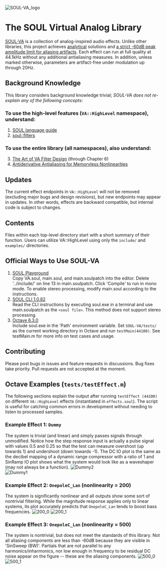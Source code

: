![SOUL-VA_logo](https://user-images.githubusercontent.com/42720670/143501884-f9a4daac-9460-4312-bacf-4984ef002dc4.png)
# The SOUL Virtual Analog Library
[SOUL-VA](https://github.com/thezhe/SOUL-VA) is a collection of analog-inspired audio effects. Unlike other libraries, this project achieves [analytical](https://math.stackexchange.com/questions/935405/what-s-the-difference-between-analytical-and-numerical-approaches-to-problems) solutions and [a strict -60dB peak amplitude limit for aliasing artifacts](https://github.com/thezhe/SOUL-VA#example-3-onepolec_lan-nonlinearity--500). Each effect can run at full quality at 44.1kHz without any additional antialiasing measures. In addition, unless marked otherwise, parameters are artifact-free under modulation up through 20Hz.

## Background Knowledge
This library considers background knowledge trivial; *SOUL-VA does not re-explain any of the following concepts*:  
### To use the high-level features (`VA::HighLevel` namespace), understand:  
1. [SOUL language guide](https://github.com/soul-lang/SOUL/blob/master/docs/SOUL_Language.md)  
2. [soul::filters](https://github.com/soul-lang/SOUL/blob/master/source/soul_library/soul_library_filters.soul)  
### To use the entire library (all namespaces), also understand:  
3. [The Art of VA Filter Design](https://www.kvraudio.com/forum/viewtopic.php?t=350246) (through Chapter 6)   
4. [Antiderivative Antialiasing for Memoryless Nonlinearities](https://acris.aalto.fi/ws/portalfiles/portal/27135145/ELEC_bilbao_et_al_antiderivative_antialiasing_IEEESPL.pdf)

## Updates
The current effect endpoints in `VA::HighLevel` will not be removed (excluding major bugs and design revisions), but new endpoints may appear in updates. In other words, effects are backward compatible, but internal code is subject to changes.

## Contents
Files within each top-level directory start with a short summary of their function. Users can utilize VA::HighLevel using only the `include/` and `examples/` directories.

## Official Ways to Use SOUL-VA
1. [SOUL Playground](https://soul.dev/lab/)  
Copy VA.soul, main.soul, and main.soulpatch into the editor. Delete '../include/' on line 13 in main.soulpatch. Click 'Compile' to run in mono mode. To enable stereo processing, modify main.soul according to the instructions.
2. [SOUL CLI 1.0.82](https://github.com/soul-lang/SOUL/releases/tag/1.0.82)  
Read the CLI instructions by executing soul.exe in a terminal and use main.soulpatch as the `<soul file>`. This method does not support stereo processing.
3.  [Octave 6.3.0](https://www.gnu.org/software/octave/index)   
Include soul.exe in the 'Path' environment variable. Set `SOUL-VA/tests/` as the current working directory in Octave and run `testMain(44100)`. See testMain.m for more info on test cases and usage.

## Contributing
Please post bugs in issues and feature requests in discussions. Bug fixes take priority. Pull requests are not accepted at the moment.

## Octave Examples (`tests/testEffect.m`)
The following sections explain the output after running `testEffect (44100)` on different `VA::HighLevel` effects (instantiated in `effects.soul`). The script is useful for catching common errors in development without needing to listen to processed samples.
### Example Effect 1: `Dummy`
The system is trivial (and linear) and simply passes signals through unmodified. Notice how the step response input is actually a pulse signal with values 0.5 and 0.25 so that the test can measure overshoot (up towards 1) and undershoot (down towards -1). The DC IO plot is the same as the decibel mapping of a dynamic range compressor with a ratio of 1 and SinRamp IO plot shows what the system would look like as a waveshaper (may not always be a function). 
![Dummy2](https://user-images.githubusercontent.com/42720670/143499549-a8484fe7-bb55-4c24-8242-aa6dd5be6b1c.png)  
![Dummy1](https://user-images.githubusercontent.com/42720670/143499553-e699e725-ad35-413c-9378-3121313d5d49.png)  
### Example Effect 2: `OnepoleC_Lan` (nonlinearity = 200)
The system is significantly nonlinear and all outputs show some sort of nontrivial filtering. While the magnitude response applies only to linear systems, its plot accurately predicts that `OnepoleC_Lan` tends to boost bass frequencies.
![200_0](https://user-images.githubusercontent.com/42720670/147148475-dc21dedf-9284-4529-a9b7-74b98baecfe6.png)
![200_1](https://user-images.githubusercontent.com/42720670/147148476-9aaa2d1f-2d8a-4496-8b24-4f6b70fc15a6.png)

### Example Effect 3: `OnepoleC_Lan` (nonlinearity = 500)
The system is nontrivial, but does not meet the standards of this library. Not all aliasing components are less than -60dB because they are visible in 'SinSweep (BW)'. Partials that are not parallel to any harmonics/inharmonics, nor low enough in frequency to be residual DC noise appear on the figure -- these are the aliasing components.
![500_0](https://user-images.githubusercontent.com/42720670/147148490-fd0496f2-d4d9-44f1-818d-ad4febcae9b9.png)
![500_1](https://user-images.githubusercontent.com/42720670/147148491-4341c1e4-c262-4543-9b6b-8bac971bee60.png)

